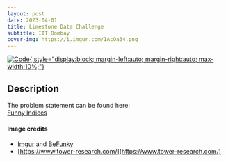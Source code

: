 ```yaml
---
layout: post
date: 2023-04-01
title: Limestone Data Challenge
subtitle: IIT Bombay
cover-img: https://i.imgur.com/IAcOa34.png
---
```


[![Code](https://i.imgur.com/AtIPmkl.png){:style="display:block; margin-left:auto; margin-right:auto; max-width:10%;"}](https://github.com/sarthakmittal92/limestone-data-challenge-2023)

## Description
The problem statement can be found here:  
[Funny Indices](./ldc-2023-ps.pdf)

#### Image credits
- [Imgur](https://imgur.com/) and [BeFunky](https://www.befunky.com/dashboard/)
- [https://www.tower-research.com/](https://www.tower-research.com/)